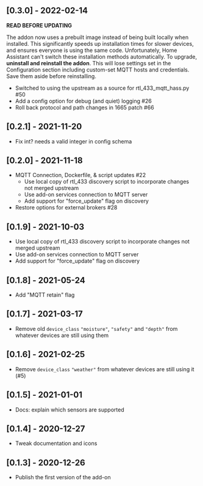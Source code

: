 ## [0.3.0] - 2022-02-14

**READ BEFORE UPDATING**

The addon now uses a prebuilt image instead of being built locally when installed. This significantly speeds up installation times for slower devices, and ensures everyone is using the same code. Unfortunately, Home Assistant can't switch these installation methods automatically. To upgrade, **uninstall and reinstall the addon**. This will lose settings set in the Configuration section including custom-set MQTT hosts and credentials. Save them aside before reinstalling.

- Switched to using the upstream as a source for rtl_433_mqtt_hass.py #50
- Add a config option for debug (and quiet) logging #26
- Roll back protocol and path changes in 1665 patch #66

## [0.2.1] - 2021-11-20

- Fix int? needs a valid integer in config schema

## [0.2.0] - 2021-11-18

- MQTT Connection, Dockerfile, & script updates #22
  - Use local copy of rtl_433 discovery script to incorporate changes not merged upstream
  - Use add-on services connection to MQTT server
  - Add support for "force_update" flag on discovery
- Restore options for external brokers #28

## [0.1.9] - 2021-10-03

- Use local copy of rtl_433 discovery script to incorporate changes not merged upstream
- Use add-on services connection to MQTT server
- Add support for "force_update" flag on discovery

## [0.1.8] - 2021-05-24

- Add "MQTT retain" flag

## [0.1.7] - 2021-03-17

- Remove old `device_class` `"moisture"`, `"safety"` and `"depth"` from whatever devices are still using them

## [0.1.6] - 2021-02-25

- Remove `device_class` `"weather"` from whatever devices are still using it (#5)

## [0.1.5] - 2021-01-01

- Docs: explain which sensors are supported

## [0.1.4] - 2020-12-27

- Tweak documentation and icons

## [0.1.3] - 2020-12-26

- Publish the first version of the add-on
